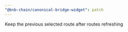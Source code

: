 ```yaml
---
"@bnb-chain/canonical-bridge-widget": patch
---
```


Keep the previous selected route after routes refreshing
